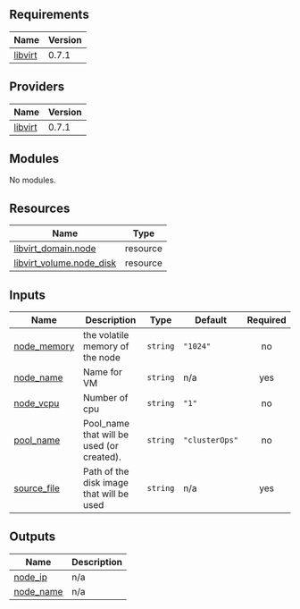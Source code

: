 ## Requirements

| Name | Version |
|------|---------|
| <a name="requirement_libvirt"></a> [libvirt](#requirement\_libvirt) | 0.7.1 |

## Providers

| Name | Version |
|------|---------|
| <a name="provider_libvirt"></a> [libvirt](#provider\_libvirt) | 0.7.1 |

## Modules

No modules.

## Resources

| Name | Type |
|------|------|
| [libvirt_domain.node](https://registry.terraform.io/providers/dmacvicar/libvirt/0.7.1/docs/resources/domain) | resource |
| [libvirt_volume.node_disk](https://registry.terraform.io/providers/dmacvicar/libvirt/0.7.1/docs/resources/volume) | resource |

## Inputs

| Name | Description | Type | Default | Required |
|------|-------------|------|---------|:--------:|
| <a name="input_node_memory"></a> [node\_memory](#input\_node\_memory) | the volatile memory of the node | `string` | `"1024"` | no |
| <a name="input_node_name"></a> [node\_name](#input\_node\_name) | Name for VM | `string` | n/a | yes |
| <a name="input_node_vcpu"></a> [node\_vcpu](#input\_node\_vcpu) | Number of cpu | `string` | `"1"` | no |
| <a name="input_pool_name"></a> [pool\_name](#input\_pool\_name) | Pool\_name that will be used (or created). | `string` | `"clusterOps"` | no |
| <a name="input_source_file"></a> [source\_file](#input\_source\_file) | Path of the disk image that will be used | `string` | n/a | yes |

## Outputs

| Name | Description |
|------|-------------|
| <a name="output_node_ip"></a> [node\_ip](#output\_node\_ip) | n/a |
| <a name="output_node_name"></a> [node\_name](#output\_node\_name) | n/a |
